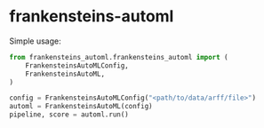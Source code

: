 # frankensteins-automl
Simple usage:
```python
from frankensteins_automl.frankensteins_automl import (
    FrankensteinsAutoMLConfig,
    FrankensteinsAutoML,
)

config = FrankensteinsAutoMLConfig("<path/to/data/arff/file>")
automl = FrankensteinsAutoML(config)
pipeline, score = automl.run()
```

